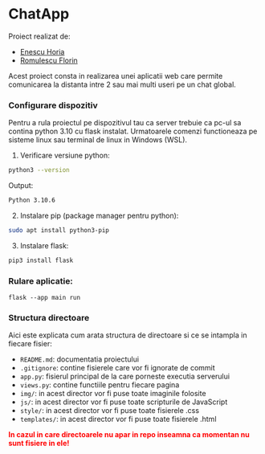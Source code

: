 
# ChatApp

Proiect realizat de:  
 * [Enescu Horia](https://github.com/HoriaTG)
 * [Romulescu Florin](https://github.com/florin-romulescu)

Acest proiect consta in realizarea unei aplicatii web care permite comunicarea la distanta intre 2 sau mai multi useri pe un chat global.

### Configurare dispozitiv

Pentru a rula proiectul pe dispozitivul tau ca server trebuie ca pc-ul sa contina python 3.10 cu flask instalat. Urmatoarele comenzi functioneaza pe sisteme linux sau terminal de linux in Windows (WSL).

1. Verificare versiune python:
```bash
python3 --version
```
Output:
```bash
Python 3.10.6
```

2. Instalare pip (package manager pentru python):
```bash
sudo apt install python3-pip
```

3. Instalare flask:
```bash
pip3 install flask
```

### Rulare aplicatie:

```
flask --app main run
```

### Structura directoare

Aici este explicata cum arata structura de directoare si ce se intampla in fiecare fisier:

- `README.md`: documentatia proiectului
- `.gitignore`: contine fisierele care vor fi ignorate de commit
- `app.py`: fisierul principal de la care porneste executia serverului
- `views.py`: contine functiile pentru fiecare pagina
- `img/`: in acest director vor fi puse toate imaginile folosite
- `js/`: in acest director vor fi puse toate scripturile de JavaScript
- `style/`: in acest director vor fi puse toate fisierele .css
- `templates/`: in acest director vor fi puse toate fisierele .html

<div style='color:red'><b>In cazul in care directoarele nu apar in repo inseamna ca momentan nu sunt fisiere in ele!</b></div>